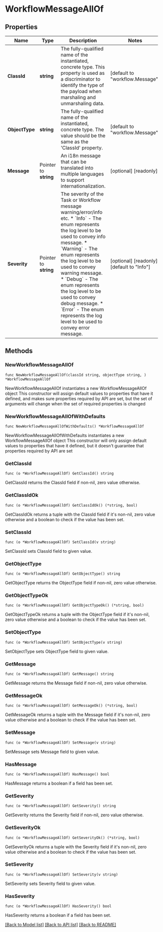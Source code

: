 # WorkflowMessageAllOf

## Properties

Name | Type | Description | Notes
------------ | ------------- | ------------- | -------------
**ClassId** | **string** | The fully-qualified name of the instantiated, concrete type. This property is used as a discriminator to identify the type of the payload when marshaling and unmarshaling data. | [default to "workflow.Message"]
**ObjectType** | **string** | The fully-qualified name of the instantiated, concrete type. The value should be the same as the &#39;ClassId&#39; property. | [default to "workflow.Message"]
**Message** | Pointer to **string** | An i18n message that can be translated into multiple languages to support internationalization. | [optional] [readonly] 
**Severity** | Pointer to **string** | The severity of the Task or Workflow message warning/error/info etc. * &#x60;Info&#x60; - The enum represents the log level to be used to convey info message. * &#x60;Warning&#x60; - The enum represents the log level to be used to convey warning message. * &#x60;Debug&#x60; - The enum represents the log level to be used to convey debug message. * &#x60;Error&#x60; - The enum represents the log level to be used to convey error message. | [optional] [readonly] [default to "Info"]

## Methods

### NewWorkflowMessageAllOf

`func NewWorkflowMessageAllOf(classId string, objectType string, ) *WorkflowMessageAllOf`

NewWorkflowMessageAllOf instantiates a new WorkflowMessageAllOf object
This constructor will assign default values to properties that have it defined,
and makes sure properties required by API are set, but the set of arguments
will change when the set of required properties is changed

### NewWorkflowMessageAllOfWithDefaults

`func NewWorkflowMessageAllOfWithDefaults() *WorkflowMessageAllOf`

NewWorkflowMessageAllOfWithDefaults instantiates a new WorkflowMessageAllOf object
This constructor will only assign default values to properties that have it defined,
but it doesn't guarantee that properties required by API are set

### GetClassId

`func (o *WorkflowMessageAllOf) GetClassId() string`

GetClassId returns the ClassId field if non-nil, zero value otherwise.

### GetClassIdOk

`func (o *WorkflowMessageAllOf) GetClassIdOk() (*string, bool)`

GetClassIdOk returns a tuple with the ClassId field if it's non-nil, zero value otherwise
and a boolean to check if the value has been set.

### SetClassId

`func (o *WorkflowMessageAllOf) SetClassId(v string)`

SetClassId sets ClassId field to given value.


### GetObjectType

`func (o *WorkflowMessageAllOf) GetObjectType() string`

GetObjectType returns the ObjectType field if non-nil, zero value otherwise.

### GetObjectTypeOk

`func (o *WorkflowMessageAllOf) GetObjectTypeOk() (*string, bool)`

GetObjectTypeOk returns a tuple with the ObjectType field if it's non-nil, zero value otherwise
and a boolean to check if the value has been set.

### SetObjectType

`func (o *WorkflowMessageAllOf) SetObjectType(v string)`

SetObjectType sets ObjectType field to given value.


### GetMessage

`func (o *WorkflowMessageAllOf) GetMessage() string`

GetMessage returns the Message field if non-nil, zero value otherwise.

### GetMessageOk

`func (o *WorkflowMessageAllOf) GetMessageOk() (*string, bool)`

GetMessageOk returns a tuple with the Message field if it's non-nil, zero value otherwise
and a boolean to check if the value has been set.

### SetMessage

`func (o *WorkflowMessageAllOf) SetMessage(v string)`

SetMessage sets Message field to given value.

### HasMessage

`func (o *WorkflowMessageAllOf) HasMessage() bool`

HasMessage returns a boolean if a field has been set.

### GetSeverity

`func (o *WorkflowMessageAllOf) GetSeverity() string`

GetSeverity returns the Severity field if non-nil, zero value otherwise.

### GetSeverityOk

`func (o *WorkflowMessageAllOf) GetSeverityOk() (*string, bool)`

GetSeverityOk returns a tuple with the Severity field if it's non-nil, zero value otherwise
and a boolean to check if the value has been set.

### SetSeverity

`func (o *WorkflowMessageAllOf) SetSeverity(v string)`

SetSeverity sets Severity field to given value.

### HasSeverity

`func (o *WorkflowMessageAllOf) HasSeverity() bool`

HasSeverity returns a boolean if a field has been set.


[[Back to Model list]](../README.md#documentation-for-models) [[Back to API list]](../README.md#documentation-for-api-endpoints) [[Back to README]](../README.md)


